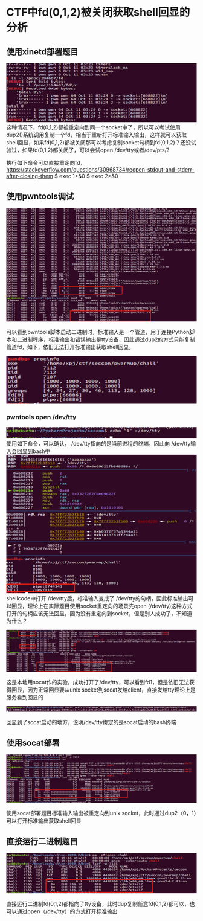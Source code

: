# CTF中fd(0,1,2)被关闭获取shell回显的分析
## 使用xinetd部署题目
![1](./1.PNG)
这种情况下，fd(0,1,2)都被重定向到同一个socket中了，所以可以考试使用dup2()系统调用复制一个fd，相当于重新打开标准输入输出，这样就可以获取shell回显，如果fd(0,1,2)都被关闭那可以考虑复制socket句柄到fd(0,1,2)？还没试验过，如果fd(0,1,2)都关闭了，可以尝试open /dev/tty或者/dev/pts/?

执行如下命令可以直接重定向fd，https://stackoverflow.com/questions/30968734/reopen-stdout-and-stderr-after-closing-them
$ exec 1>&0
$ exec 2>&0

## 使用pwntools调试
![5](./5.PNG)

可以看到pwntools脚本启动二进制时，标准输入是一个管道，用于连接Python脚本和二进制程序，标准输出和错误输出是tty设备，因此通过dup2的方式只能复制管道fd，如下，依旧无法打开标准输出获取shell回显。

![4](./4.PNG)

### pwntools open /dev/tty
![7](./7.PNG)
使用如下命令，可以确认， /dev/tty指向的是当前进程的终端，因此向 /dev/tty输入会回显到bash中
![6](./6.PNG)
shellcode中打开 /dev/tty后，标准输入变成了 /dev/tty的句柄，因此标准输出可以回显，理论上在实际题目使用socket重定向的场景先open (/dev/tty)这种方式打开的句柄应该无法回显，因为没有重定向到socket，但是别人成功了，不知道为什么？

![8](./8.PNG)

这是本地用socat作的实验，成功打开了/dev/tty，可以看到fd1，但是依旧无法获得回显，因为正常回显要从unix socket到socat发给client，直接发给tty理论上是服务看到回显的

![9](./9.PNG)

回显到了socat启动的地方，说明/dev/tty绑定的是socat启动的bash终端


## 使用socat部署
![2](./2.PNG)

使用socat部署题目标准输入输出被重定向到unix socket，此时通过dup2（0，1）可以打开标准输出获取shell回显

## 直接运行二进制题目


![3](./3.PNG)

直接运行二进制fd(0,1,2)都指向了tty设备，此时dup复制任意fd(0,1,2)都可以，也可以通过open（/dev/tty）的方式打开标准输出
